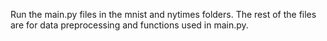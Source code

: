 Run the main.py files in the mnist and nytimes folders. The rest of the files are
for data preprocessing and functions used in main.py.
